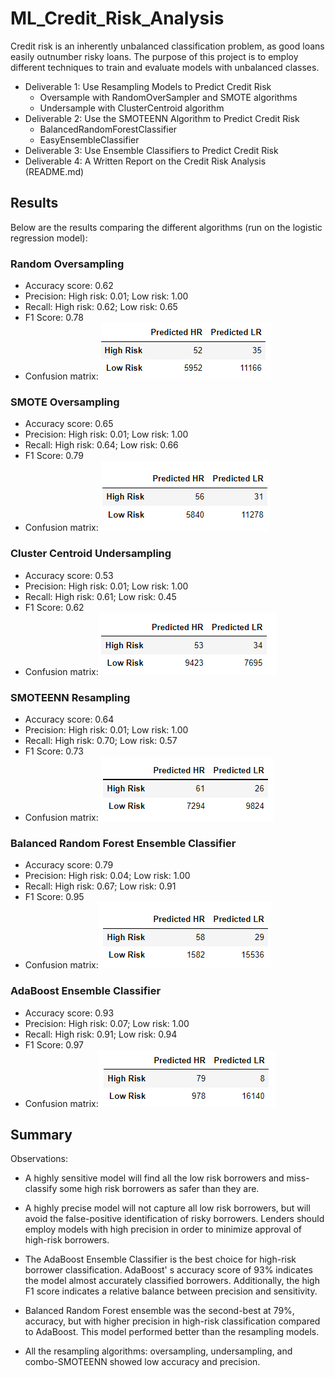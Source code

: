 # ML_Credit_Risk_Analysis

Credit risk is an inherently unbalanced classification problem, as good loans easily outnumber risky loans. The purpose of this project is to employ different techniques to train and evaluate models with unbalanced classes.

- Deliverable 1: Use Resampling Models to Predict Credit Risk
  - Oversample with RandomOverSampler and SMOTE algorithms
  - Undersample with ClusterCentroid algorithm
- Deliverable 2: Use the SMOTEENN Algorithm to Predict Credit Risk
  - BalancedRandomForestClassifier
  - EasyEnsembleClassifier
- Deliverable 3: Use Ensemble Classifiers to Predict Credit Risk
- Deliverable 4: A Written Report on the Credit Risk Analysis (README.md)

## Results

Below are the results comparing the different algorithms (run on the logistic regression model):

### Random Oversampling

- Accuracy score: 0.62
- Precision: High risk: 0.01; Low risk: 1.00
- Recall: High risk: 0.62; Low risk: 0.65
- F1 Score: 0.78
- Confusion matrix: ![rando_cm](./Resources/rando_cm.png)

### SMOTE Oversampling

- Accuracy score: 0.65
- Precision: High risk: 0.01; Low risk: 1.00
- Recall: High risk: 0.64; Low risk: 0.66
- F1 Score: 0.79
- Confusion matrix: ![smote_cm](./Resources/smote_cm.png)

### Cluster Centroid Undersampling

- Accuracy score: 0.53
- Precision: High risk: 0.01; Low risk: 1.00
- Recall: High risk: 0.61; Low risk: 0.45
- F1 Score: 0.62
- Confusion matrix:![CCU_cm](./Resources/CCU_cm.png)

### SMOTEENN Resampling

- Accuracy score: 0.64
- Precision: High risk: 0.01; Low risk: 1.00
- Recall: High risk: 0.70; Low risk: 0.57
- F1 Score: 0.73
- Confusion matrix: ![smoteen_cm](./Resources/smoteen_cm.png)



### Balanced Random Forest Ensemble Classifier

- Accuracy score: 0.79
- Precision: High risk: 0.04; Low risk: 1.00
- Recall: High risk: 0.67; Low risk: 0.91
- F1 Score: 0.95
- Confusion matrix:![brfc_cm](./Resources/brfc_cm.png)

### AdaBoost Ensemble Classifier

- Accuracy score: 0.93
- Precision: High risk: 0.07; Low risk: 1.00
- Recall: High risk: 0.91; Low risk: 0.94
- F1 Score: 0.97
- Confusion matrix:![adaBoost_cm](./Resources/adaBoost_cm.png)

## Summary

Observations: 

- A highly sensitive model will find all the low risk borrowers and miss-classify some high risk borrowers as safer than they are. 
- A highly precise model will not capture all low risk borrowers, but will avoid the false-positive identification of risky borrowers. Lenders should employ models with high precision in order to minimize approval of high-risk borrowers.

- The AdaBoost Ensemble Classifier is the best choice for high-risk borrower classification. AdaBoost' s accuracy score of  93% indicates the model almost accurately classified borrowers. Additionally, the high F1 score indicates a relative balance between precision and sensitivity.
-  Balanced Random Forest ensemble was the second-best at 79%, accuracy, but with higher precision in high-risk classification compared to AdaBoost. This model performed better than the resampling models. 
- All the resampling algorithms: oversampling, undersampling, and combo-SMOTEENN showed low accuracy and precision.